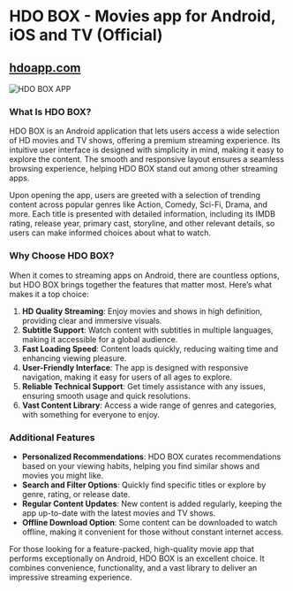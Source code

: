 # HDO BOX - Movies app for Android, iOS and TV (Official)
## [hdoapp.com](https://hdoapp.com)

![HDO BOX APP](https://hdoapp.com/images/banner_hdo_box.png)

### What Is HDO BOX?

HDO BOX is an Android application that lets users access a wide selection of HD movies and TV shows, offering a premium streaming experience. Its intuitive user interface is designed with simplicity in mind, making it easy to explore the content. The smooth and responsive layout ensures a seamless browsing experience, helping HDO BOX stand out among other streaming apps.

Upon opening the app, users are greeted with a selection of trending content across popular genres like Action, Comedy, Sci-Fi, Drama, and more. Each title is presented with detailed information, including its IMDB rating, release year, primary cast, storyline, and other relevant details, so users can make informed choices about what to watch.

### Why Choose HDO BOX?

When it comes to streaming apps on Android, there are countless options, but HDO BOX brings together the features that matter most. Here’s what makes it a top choice:

1. **HD Quality Streaming**: Enjoy movies and shows in high definition, providing clear and immersive visuals.
2. **Subtitle Support**: Watch content with subtitles in multiple languages, making it accessible for a global audience.
3. **Fast Loading Speed**: Content loads quickly, reducing waiting time and enhancing viewing pleasure.
4. **User-Friendly Interface**: The app is designed with responsive navigation, making it easy for users of all ages to explore.
5. **Reliable Technical Support**: Get timely assistance with any issues, ensuring smooth usage and quick resolutions.
6. **Vast Content Library**: Access a wide range of genres and categories, with something for everyone to enjoy.

### Additional Features

- **Personalized Recommendations**: HDO BOX curates recommendations based on your viewing habits, helping you find similar shows and movies you might like.
- **Search and Filter Options**: Quickly find specific titles or explore by genre, rating, or release date.
- **Regular Content Updates**: New content is added regularly, keeping the app up-to-date with the latest movies and TV shows.
- **Offline Download Option**: Some content can be downloaded to watch offline, making it convenient for those without constant internet access.

For those looking for a feature-packed, high-quality movie app that performs exceptionally on Android, HDO BOX is an excellent choice. It combines convenience, functionality, and a vast library to deliver an impressive streaming experience.

